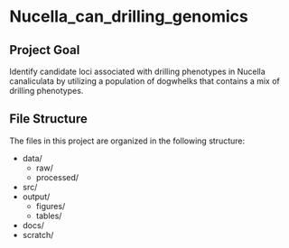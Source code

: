# Nucella_can_drilling_genomics

## Project Goal

Identify candidate loci associated with drilling phenotypes in Nucella canaliculata by utilizing a population of dogwhelks that contains a mix of drilling phenotypes.

## File Structure

The files in this project are organized in the following structure:
 - data/
     - raw/
     - processed/
 - src/
 - output/
     - figures/
     - tables/
 - docs/
 - scratch/

